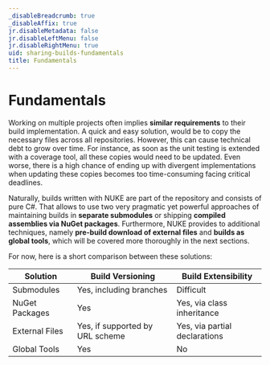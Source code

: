 ```yaml
---
_disableBreadcrumb: true
_disableAffix: true
jr.disableMetadata: false
jr.disableLeftMenu: false
jr.disableRightMenu: true
uid: sharing-builds-fundamentals
title: Fundamentals
---
```


# Fundamentals

Working on multiple projects often implies **similar requirements** to their build implementation. A quick and easy solution, would be to copy the necessary files across all repositories. However, this can cause technical debt to grow over time. For instance, as soon as the unit testing is extended with a coverage tool, all these copies would need to be updated. Even worse, there is a high chance of ending up with divergent implementations when updating these copies becomes too time-consuming facing critical deadlines.

Naturally, builds written with NUKE are part of the repository and consists of pure C#. That allows to use two very pragmatic yet powerful approaches of maintaining builds in **separate submodules** or shipping **compiled assemblies via NuGet packages**. Furthermore, NUKE provides to additional techniques, namely **pre-build download of external files** and **builds as global tools**, which will be covered more thoroughly in the next sections.

For now, here is a short comparison between these solutions:

| Solution | Build Versioning | Build Extensibility | 
| --- | --- | --- |
| Submodules | Yes, including branches | Difficult |
| NuGet Packages | Yes | Yes, via class inheritance |
| External Files | Yes, if supported by URL scheme | Yes, via partial declarations |
| Global Tools | Yes | No |
